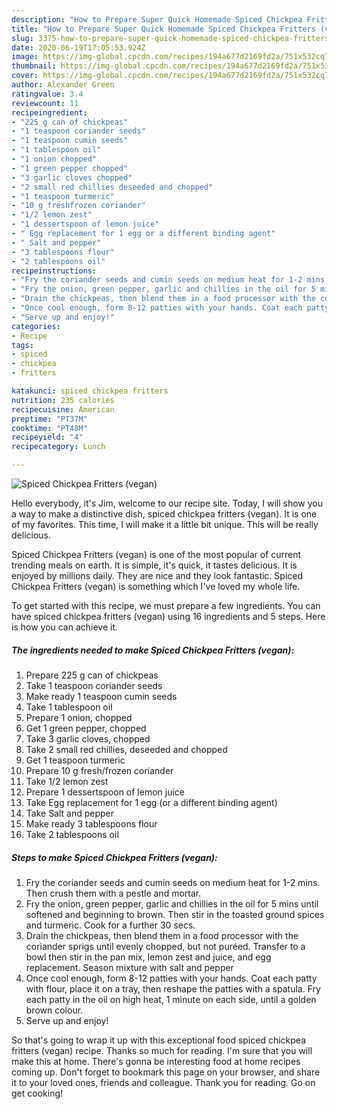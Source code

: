 ```yaml
---
description: "How to Prepare Super Quick Homemade Spiced Chickpea Fritters (vegan)"
title: "How to Prepare Super Quick Homemade Spiced Chickpea Fritters (vegan)"
slug: 3375-how-to-prepare-super-quick-homemade-spiced-chickpea-fritters-vegan
date: 2020-06-19T17:05:53.924Z
image: https://img-global.cpcdn.com/recipes/194a677d2169fd2a/751x532cq70/spiced-chickpea-fritters-vegan-recipe-main-photo.jpg
thumbnail: https://img-global.cpcdn.com/recipes/194a677d2169fd2a/751x532cq70/spiced-chickpea-fritters-vegan-recipe-main-photo.jpg
cover: https://img-global.cpcdn.com/recipes/194a677d2169fd2a/751x532cq70/spiced-chickpea-fritters-vegan-recipe-main-photo.jpg
author: Alexander Green
ratingvalue: 3.4
reviewcount: 11
recipeingredient:
- "225 g can of chickpeas"
- "1 teaspoon coriander seeds"
- "1 teaspoon cumin seeds"
- "1 tablespoon oil"
- "1 onion chopped"
- "1 green pepper chopped"
- "3 garlic cloves chopped"
- "2 small red chillies deseeded and chopped"
- "1 teaspoon turmeric"
- "10 g freshfrozen coriander"
- "1/2 lemon zest"
- "1 dessertspoon of lemon juice"
- " Egg replacement for 1 egg or a different binding agent"
- " Salt and pepper"
- "3 tablespoons flour"
- "2 tablespoons oil"
recipeinstructions:
- "Fry the coriander seeds and cumin seeds on medium heat for 1-2 mins. Then crush them with a pestle and mortar."
- "Fry the onion, green pepper, garlic and chillies in the oil for 5 mins until softened and beginning to brown. Then stir in the toasted ground spices and turmeric. Cook for a further 30 secs."
- "Drain the chickpeas, then blend them in a food processor with the coriander sprigs until evenly chopped, but not puréed. Transfer to a bowl then stir in the pan mix, lemon zest and juice, and egg replacement. Season mixture with salt and pepper"
- "Once cool enough, form 8-12 patties with your hands. Coat each patty with flour, place it on a tray, then reshape the patties with a spatula. Fry each patty in the oil on high heat, 1 minute on each side, until a golden brown colour."
- "Serve up and enjoy!"
categories:
- Recipe
tags:
- spiced
- chickpea
- fritters

katakunci: spiced chickpea fritters 
nutrition: 235 calories
recipecuisine: American
preptime: "PT37M"
cooktime: "PT48M"
recipeyield: "4"
recipecategory: Lunch

---
```



![Spiced Chickpea Fritters (vegan)](https://img-global.cpcdn.com/recipes/194a677d2169fd2a/751x532cq70/spiced-chickpea-fritters-vegan-recipe-main-photo.jpg)

Hello everybody, it's Jim, welcome to our recipe site. Today, I will show you a way to make a distinctive dish, spiced chickpea fritters (vegan). It is one of my favorites. This time, I will make it a little bit unique. This will be really delicious.

Spiced Chickpea Fritters (vegan) is one of the most popular of current trending meals on earth. It is simple, it's quick, it tastes delicious. It is enjoyed by millions daily. They are nice and they look fantastic. Spiced Chickpea Fritters (vegan) is something which I've loved my whole life.




To get started with this recipe, we must prepare a few ingredients. You can have spiced chickpea fritters (vegan) using 16 ingredients and 5 steps. Here is how you can achieve it.

<!--inarticleads1-->

##### The ingredients needed to make Spiced Chickpea Fritters (vegan):

1. Prepare 225 g can of chickpeas
1. Take 1 teaspoon coriander seeds
1. Make ready 1 teaspoon cumin seeds
1. Take 1 tablespoon oil
1. Prepare 1 onion, chopped
1. Get 1 green pepper, chopped
1. Take 3 garlic cloves, chopped
1. Take 2 small red chillies, deseeded and chopped
1. Get 1 teaspoon turmeric
1. Prepare 10 g fresh/frozen coriander
1. Take 1/2 lemon zest
1. Prepare 1 dessertspoon of lemon juice
1. Take  Egg replacement for 1 egg (or a different binding agent)
1. Take  Salt and pepper
1. Make ready 3 tablespoons flour
1. Take 2 tablespoons oil




<!--inarticleads2-->

##### Steps to make Spiced Chickpea Fritters (vegan):

1. Fry the coriander seeds and cumin seeds on medium heat for 1-2 mins. Then crush them with a pestle and mortar.
1. Fry the onion, green pepper, garlic and chillies in the oil for 5 mins until softened and beginning to brown. Then stir in the toasted ground spices and turmeric. Cook for a further 30 secs.
1. Drain the chickpeas, then blend them in a food processor with the coriander sprigs until evenly chopped, but not puréed. Transfer to a bowl then stir in the pan mix, lemon zest and juice, and egg replacement. Season mixture with salt and pepper
1. Once cool enough, form 8-12 patties with your hands. Coat each patty with flour, place it on a tray, then reshape the patties with a spatula. Fry each patty in the oil on high heat, 1 minute on each side, until a golden brown colour.
1. Serve up and enjoy!




So that's going to wrap it up with this exceptional food spiced chickpea fritters (vegan) recipe. Thanks so much for reading. I'm sure that you will make this at home. There's gonna be interesting food at home recipes coming up. Don't forget to bookmark this page on your browser, and share it to your loved ones, friends and colleague. Thank you for reading. Go on get cooking!
